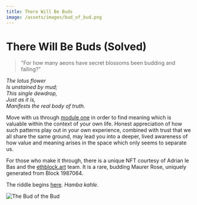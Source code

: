 ```yaml
---
title: There Will Be Buds
image: /assets/images/bud_of_bud.png
---
```


# There Will Be Buds (Solved)

> "For how many aeons have secret blossoms been budding and falling?"

_The lotus flower_  
_Is unstained by mud;_  
_This single dewdrop,_  
_Just as it is,_  
_Manifests the real body of truth._

Move with us through [module one](../../module-1) in order to find meaning which is valuable within the context of your own life. Honest appreciation of how such patterns play out in your own experience, combined with trust that we all share the same ground, may lead you into a deeper, lived awareness of how value and meaning arises in the space which only seems to separate us.

For those who make it through, there is a unique NFT courtesy of Adrian le Bas and the <a href="https://ethblock.art/view/117" target="_blank" rel="noopener noreferrer">ethblock.art</a> team. It is a rare, budding Maurer Rose, uniquely generated from Block 1987064.

The riddle begins <a href="https://libraryofbabel.info/bookmark.cgi?truthbud" target="_blank" rel="noopener noreferrer">here</a>. _Hamba kahle_.

<img src="/assets/images/bud_of_bud.png" class="center-img" alt="The Bud of the Bud" />